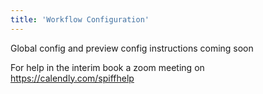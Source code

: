 ```yaml
---
title: 'Workflow Configuration'
---
```


Global config and preview config instructions coming soon 

For help in the interim book a zoom meeting on https://calendly.com/spiffhelp
